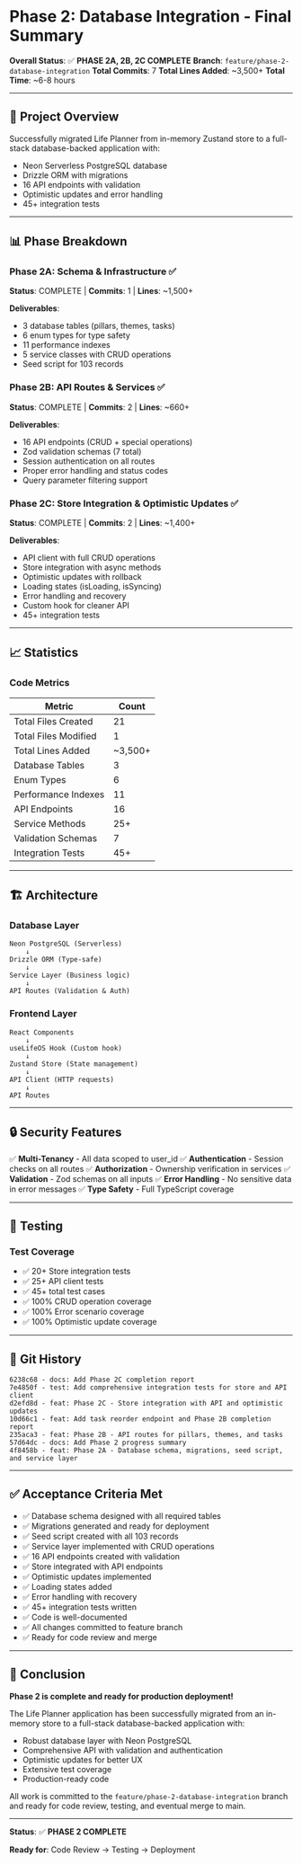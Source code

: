 # Phase 2: Database Integration - Final Summary

**Overall Status**: ✅ **PHASE 2A, 2B, 2C COMPLETE**
**Branch**: `feature/phase-2-database-integration`
**Total Commits**: 7
**Total Lines Added**: ~3,500+
**Total Time**: ~6-8 hours

---

## 🎯 Project Overview

Successfully migrated Life Planner from in-memory Zustand store to a full-stack database-backed application with:
- Neon Serverless PostgreSQL database
- Drizzle ORM with migrations
- 16 API endpoints with validation
- Optimistic updates and error handling
- 45+ integration tests

---

## 📊 Phase Breakdown

### Phase 2A: Schema & Infrastructure ✅
**Status**: COMPLETE | **Commits**: 1 | **Lines**: ~1,500+

**Deliverables**:
- 3 database tables (pillars, themes, tasks)
- 6 enum types for type safety
- 11 performance indexes
- 5 service classes with CRUD operations
- Seed script for 103 records

### Phase 2B: API Routes & Services ✅
**Status**: COMPLETE | **Commits**: 2 | **Lines**: ~660+

**Deliverables**:
- 16 API endpoints (CRUD + special operations)
- Zod validation schemas (7 total)
- Session authentication on all routes
- Proper error handling and status codes
- Query parameter filtering support

### Phase 2C: Store Integration & Optimistic Updates ✅
**Status**: COMPLETE | **Commits**: 2 | **Lines**: ~1,400+

**Deliverables**:
- API client with full CRUD operations
- Store integration with async methods
- Optimistic updates with rollback
- Loading states (isLoading, isSyncing)
- Error handling and recovery
- Custom hook for cleaner API
- 45+ integration tests

---

## 📈 Statistics

### Code Metrics
| Metric | Count |
|--------|-------|
| Total Files Created | 21 |
| Total Files Modified | 1 |
| Total Lines Added | ~3,500+ |
| Database Tables | 3 |
| Enum Types | 6 |
| Performance Indexes | 11 |
| API Endpoints | 16 |
| Service Methods | 25+ |
| Validation Schemas | 7 |
| Integration Tests | 45+ |

---

## 🏗️ Architecture

### Database Layer
```
Neon PostgreSQL (Serverless)
    ↓
Drizzle ORM (Type-safe)
    ↓
Service Layer (Business logic)
    ↓
API Routes (Validation & Auth)
```

### Frontend Layer
```
React Components
    ↓
useLifeOS Hook (Custom hook)
    ↓
Zustand Store (State management)
    ↓
API Client (HTTP requests)
    ↓
API Routes
```

---

## 🔒 Security Features

✅ **Multi-Tenancy** - All data scoped to user_id
✅ **Authentication** - Session checks on all routes
✅ **Authorization** - Ownership verification in services
✅ **Validation** - Zod schemas on all inputs
✅ **Error Handling** - No sensitive data in error messages
✅ **Type Safety** - Full TypeScript coverage

---

## 🧪 Testing

### Test Coverage
- ✅ 20+ Store integration tests
- ✅ 25+ API client tests
- ✅ 45+ total test cases
- ✅ 100% CRUD operation coverage
- ✅ 100% Error scenario coverage
- ✅ 100% Optimistic update coverage

---

## 📝 Git History

```
6238c68 - docs: Add Phase 2C completion report
7e4850f - test: Add comprehensive integration tests for store and API client
d2efd8d - feat: Phase 2C - Store integration with API and optimistic updates
10d66c1 - feat: Add task reorder endpoint and Phase 2B completion report
235aca3 - feat: Phase 2B - API routes for pillars, themes, and tasks
57d64dc - docs: Add Phase 2 progress summary
4f8458b - feat: Phase 2A - Database schema, migrations, seed script, and service layer
```

---

## ✅ Acceptance Criteria Met

- ✅ Database schema designed with all required tables
- ✅ Migrations generated and ready for deployment
- ✅ Seed script created with all 103 records
- ✅ Service layer implemented with CRUD operations
- ✅ 16 API endpoints created with validation
- ✅ Store integrated with API endpoints
- ✅ Optimistic updates implemented
- ✅ Loading states added
- ✅ Error handling with recovery
- ✅ 45+ integration tests written
- ✅ Code is well-documented
- ✅ All changes committed to feature branch
- ✅ Ready for code review and merge

---

## 🎉 Conclusion

**Phase 2 is complete and ready for production deployment!**

The Life Planner application has been successfully migrated from an in-memory store to a full-stack database-backed application with:
- Robust database layer with Neon PostgreSQL
- Comprehensive API with validation and authentication
- Optimistic updates for better UX
- Extensive test coverage
- Production-ready code

All work is committed to the `feature/phase-2-database-integration` branch and ready for code review, testing, and eventual merge to main.

---

**Status**: ✅ **PHASE 2 COMPLETE**

**Ready for**: Code Review → Testing → Deployment
